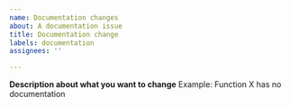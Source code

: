 ```yaml
---
name: Documentation changes
about: A documentation issue
title: Documentation change
labels: documentation
assignees: ''

---
```


**Description about what you want to change**
Example: Function X has no documentation
